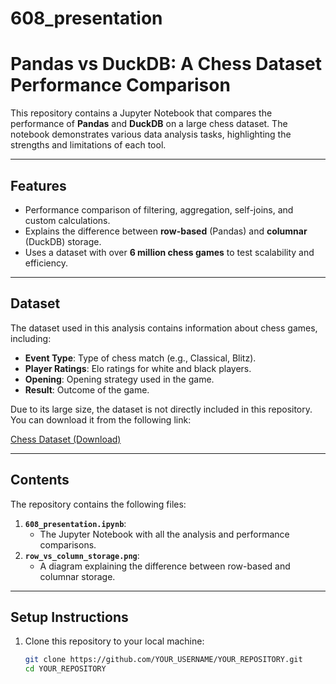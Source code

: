 # 608_presentation

# Pandas vs DuckDB: A Chess Dataset Performance Comparison

This repository contains a Jupyter Notebook that compares the performance of **Pandas** and **DuckDB** on a large chess dataset. The notebook demonstrates various data analysis tasks, highlighting the strengths and limitations of each tool.

---

## **Features**
- Performance comparison of filtering, aggregation, self-joins, and custom calculations.
- Explains the difference between **row-based** (Pandas) and **columnar** (DuckDB) storage.
- Uses a dataset with over **6 million chess games** to test scalability and efficiency.

---

## **Dataset**
The dataset used in this analysis contains information about chess games, including:
- **Event Type**: Type of chess match (e.g., Classical, Blitz).
- **Player Ratings**: Elo ratings for white and black players.
- **Opening**: Opening strategy used in the game.
- **Result**: Outcome of the game.

Due to its large size, the dataset is not directly included in this repository. You can download it from the following link:

[Chess Dataset (Download)](YOUR_DATASET_LINK_HERE)

---

## **Contents**
The repository contains the following files:
1. **`608_presentation.ipynb`**:
   - The Jupyter Notebook with all the analysis and performance comparisons.
2. **`row_vs_column_storage.png`**:
   - A diagram explaining the difference between row-based and columnar storage.

---

## **Setup Instructions**
1. Clone this repository to your local machine:
   ```bash
   git clone https://github.com/YOUR_USERNAME/YOUR_REPOSITORY.git
   cd YOUR_REPOSITORY
